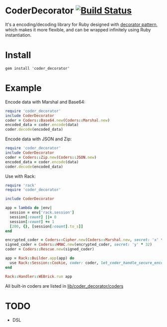 # CoderDecorator [![Build Status](https://travis-ci.org/tonytonyjan/coder_decorator.svg?branch=master)](https://travis-ci.org/tonytonyjan/coder_decorator)

It's a encoding/decoding library for Ruby designed with [decorator pattern](https://en.wikipedia.org/wiki/Decorator_pattern), which makes it more flexible, and can be wrapped infinitely using Ruby instantiation.

# Install

```
gem install 'coder_decorator'
```

# Example

Encode data with Marshal and Base64:

```ruby
require 'coder_decorator'
include CoderDecorator
coder = Coders::Base64.new(Coders::Marshal.new)
encoded_data = coder.encode(data)
coder.decode(encoded_data)
```

Encode data with JSON and Zip:

```ruby
require 'coder_decorator'
include CoderDecorator
coder = Coders::Zip.new(Coders::JSON.new)
encoded_data = coder.encode(data)
coder.decode(encoded_data)
```

Use with Rack:

```ruby
require 'rack'
require 'coder_decorator'

include CoderDecorator

app = lambda do |env|
  session = env['rack.session']
  session[:count] ||= 0
  session[:count] += 1
  [200, {}, [session[:count].to_s]]
end

encrypted_coder = Coders::Cipher.new(Coders::Marshal.new, secret: 'x' * 32)
signed_coder = Coders::HMAC.new(encrypted_coder, secret: 'y' * 32)
coder = Coders::Rescue.new(signed_coder)

app = Rack::Builder.app(app) do
  use Rack::Session::Cookie, coder: coder, let_coder_handle_secure_encoding: true
end

Rack::Handler::WEBrick.run app
```

All built-in coders are listed in [lib/coder_decorator/coders](lib/coder_decorator/coders)

# TODO

- DSL
